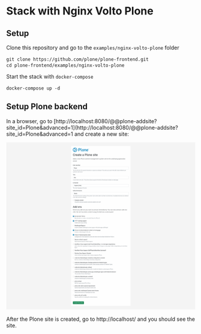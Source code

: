 # Stack with Nginx Volto Plone

## Setup

Clone this repository and go to the `examples/nginx-volto-plone` folder

```shell
git clone https://github.com/plone/plone-frontend.git
cd plone-frontend/examples/nginx-volto-plone
```

Start the stack with `docker-compose`

```shell
docker-compose up -d
```

## Setup Plone backend

In a browser, go to [http://localhost:8080/@@plone-addsite?site_id=Plone&advanced=1](http://localhost:8080/@@plone-addsite?site_id=Plone&advanced=1 and create a new site:

![Plone site creation](./plone-setup.png "Plone site creation")

After the Plone site is created, go to http://localhost/ and you should see the site.
